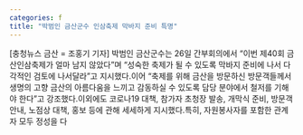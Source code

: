 ```yaml
---
categories: f
title: "박범인 금산군수 인삼축제 막바지 준비 특명"
---
```

[충청뉴스 금산 = 조홍기 기자] 박범인 금산군수는 26일 간부회의에서 “이번 제40회 금산인삼축제가 얼마 남지 않았다”며 “성숙한 축제가 될 수 있도록 막바지 준비에 나서 다각적인 검토에 나서달라”고 지시했다.이어 “축제를 위해 금산을 방문하신 방문객들께서 생명의 고향 금산의 아름다움을 느끼고 감동하실 수 있도록 담당 분야에서 철저를 기해야 한다”고 강조했다.이외에도 코로나19 대책, 참가자 초청장 발송, 개막식 준비, 방문객 안내, 노점상 대책, 홍보 등에 관해 세세하게 지시했다.특히, 자원봉사자를 포함한 관계자 모두 정성을 다